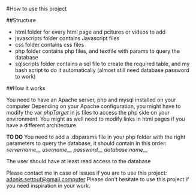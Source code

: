 #How to use this project

##Structure

* html folder for every html page and pcitures or videos to add
* javascripts folder contains Javascript files
* css folder contains css files
* php folder contains php files, and textfile with params to query the database
* sqlscripts folder contains a sql file to create the required table, and my bash script to do it automatically (almost still need database password to work)

##How it works

You need to have an Apache server, php and mysql installed on your computer
Depending on your Apache configuration, you might have to modify the var *phpTarget* in js files to access the php side on your environment. You might as well need to modify links in html pages if you have a different architecture

**TO DO**
You need to add a .dbparams file in your php folder with the right parameters to query the database, it should contain in this order:
*servername__*
*username__*
*password__*
*database name__*

The user should have at least read access to the database

Please contact me in case of issues if you are to use this project: adonis.settouf@gmail.computer
Please don't hesitate to use this project if you need inspiration in your work.
